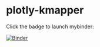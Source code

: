 # plotly-kmapper


Click the badge to launch mybinder:

[![Binder](https://mybinder.org/badge.svg)](https://mybinder.org/v2/gh/empet/plotly-kmapper/blob/master?filepath=Plotly-Demo.ipynb)


